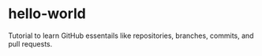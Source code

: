 # hello-world
Tutorial to learn GitHub essentails like repositories, branches, commits, and pull requests.
